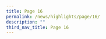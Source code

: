 ```yaml
---
title: Page 16
permalink: /news/highlights/page/16/
description: ""
third_nav_title: Page 16
---
```

